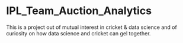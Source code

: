 # IPL_Team_Auction_Analytics
This is a project out of mutual interest in cricket &amp; data science and of curiosity on how data science and cricket can gel together.
